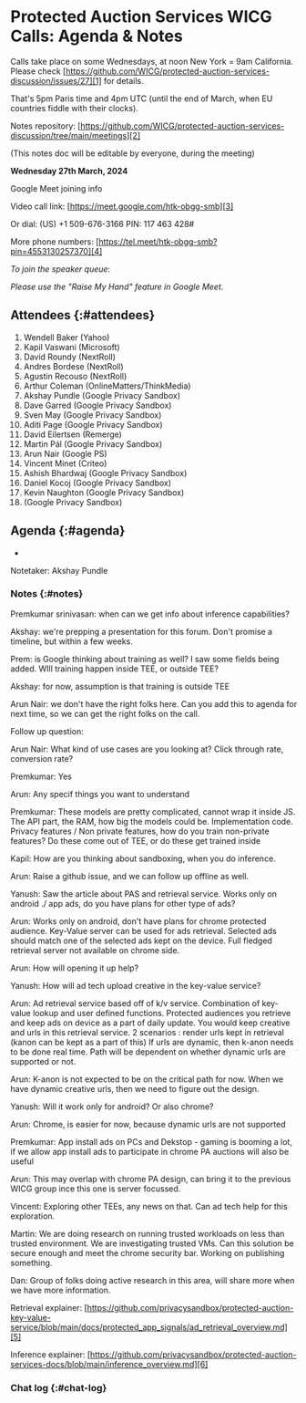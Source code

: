 # Protected Auction Services WICG Calls: Agenda & Notes

Calls take place on some Wednesdays, at noon New York = 9am California. Please
check
[https://github.com/WICG/protected-auction-services-discussion/issues/27][1] for
details.

That's 5pm Paris time and 4pm UTC (until the end of March, when EU countries
fiddle with their clocks).

Notes repository:
[https://github.com/WICG/protected-auction-services-discussion/tree/main/meetings][2]

(This notes doc will be editable by everyone, during the meeting)

**Wednesday 27th March, 2024**

Google Meet joining info

Video call link: [https://meet.google.com/htk-obgg-smb][3]

Or dial: ‪(US) +1 509-676-3166‬ PIN: ‪117 463 428‬#

More phone numbers: [https://tel.meet/htk-obgg-smb?pin=4553130257370][4]

_To join the speaker queue_:

_Please use the "Raise My Hand" feature in Google Meet_.

## Attendees {:#attendees}

1. Wendell Baker (Yahoo)
1. Kapil Vaswani (Microsoft)
1. David Roundy (NextRoll)
1. Andres Bordese (NextRoll)
1. Agustin Recouso (NextRoll)
1. Arthur Coleman (OnlineMatters/ThinkMedia)
1. Akshay Pundle (Google Privacy Sandbox)
1. Dave Garred (Google Privacy Sandbox)
1. Sven May (Google Privacy Sandbox)
1. Aditi Page (Google Privacy Sandbox)
1. David Eilertsen (Remerge)
1. Martin Pál (Google Privacy Sandbox)
1. Arun Nair (Google PS)
1. Vincent Minet (Criteo)
1. Ashish Bhardwaj (Google Privacy Sandbox)
1. Daniel Kocoj (Google Privacy Sandbox)
1. Kevin Naughton (Google Privacy Sandbox)
1. (Google Privacy Sandbox)

## Agenda {:#agenda}

-

Notetaker: Akshay Pundle

### Notes {:#notes}

Premkumar srinivasan: when can we get info about inference capabilities?

Akshay: we're prepping a presentation for this forum. Don't promise a timeline,
but within a few weeks.

Prem: is Google thinking about training as well? I saw some fields being added.
WIll training happen inside TEE, or outside TEE?

Akshay: for now, assumption is that training is outside TEE

Arun Nair: we don't have the right folks here. Can you add this to agenda for
next time, so we can get the right folks on the call.

Follow up question:

Arun Nair: What kind of use cases are you looking at? Click through rate,
conversion rate?

Premkumar: Yes

Arun: Any specif things you want to understand

Premkumar: These models are pretty complicated, cannot wrap it inside JS. The
API part, the RAM, how big the models could be. Implementation code. Privacy
features / Non private features, how do you train non-private features? Do these
come out of TEE, or do these get trained inside

Kapil: How are you thinking about sandboxing, when you do inference.

Arun: Raise a github issue, and we can follow up offline as well.

Yanush: Saw the article about PAS and retrieval service. Works only on android
./ app ads, do you have plans for other type of ads?

Arun: Works only on android, don't have plans for chrome protected audience.
Key-Value server can be used for ads retrieval. Selected ads should match one of
the selected ads kept on the device. Full fledged retrieval server not available
on chrome side.

Arun: How will opening it up help?

Yanush: How will ad tech upload creative in the key-value service?

Arun: Ad retrieval service based off of k/v service. Combination of key-value
lookup and user defined functions. Protected audiences you retrieve and keep ads
on device as a part of daily update. You would keep creative and urls in this
retrieval service. 2 scenarios : render urls kept in retrieval (kanon can be
kept as a part of this) If urls are dynamic, then k-anon needs to be done real
time. Path will be dependent on whether dynamic urls are supported or not.

Arun: K-anon is not expected to be on the critical path for now. When we have
dynamic creative urls, then we need to figure out the design.

Yanush: Will it work only for android? Or also chrome?

Arun: Chrome, is easier for now, because dynamic urls are not supported

Premkumar: App install ads on PCs and Dekstop - gaming is booming a lot, if we
allow app install ads to participate in chrome PA auctions will also be useful

Arun: This may overlap with chrome PA design, can bring it to the previous WICG
group ince this one is server focussed.

Vincent: Exploring other TEEs, any news on that. Can ad tech help for this
exploration.

Martin: We are doing research on running trusted workloads on less than trusted
environment. We are investigating trusted VMs. Can this solution be secure
enough and meet the chrome security bar. Working on publishing something.

Dan: Group of folks doing active research in this area, will share more when we
have more information.

Retrieval explainer:
[https://github.com/privacysandbox/protected-auction-key-value-service/blob/main/docs/protected_app_signals/ad_retrieval_overview.md][5]

Inference explainer:
[https://github.com/privacysandbox/protected-auction-services-docs/blob/main/inference_overview.md][6]

### Chat log {:#chat-log}

[1]: https://github.com/WICG/protected-auction-services-discussion/issues/27
[2]: https://github.com/WICG/protected-auction-services-discussion/tree/main/meetings
[3]: https://meet.google.com/htk-obgg-smb
[4]: https://tel.meet/htk-obgg-smb?pin=4553130257370
[5]: https://github.com/privacysandbox/protected-auction-key-value-service/blob/main/docs/protected_app_signals/ad_retrieval_overview.md
[6]: https://github.com/privacysandbox/protected-auction-services-docs/blob/main/inference_overview.md

